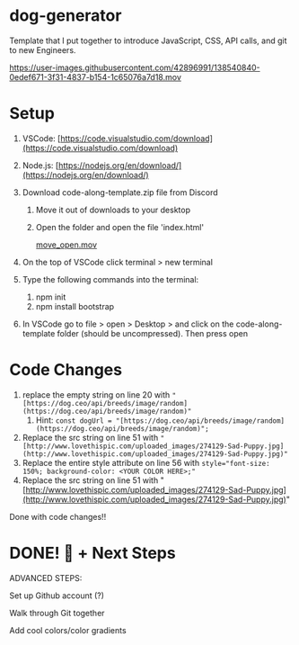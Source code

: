 # dog-generator

Template that I put together to introduce JavaScript, CSS, API calls, and git to new Engineers. 


https://user-images.githubusercontent.com/42896991/138540840-0edef671-3f31-4837-b154-1c65076a7d18.mov

# Setup

1. VSCode: [https://code.visualstudio.com/download](https://code.visualstudio.com/download)
    
2. Node.js: [https://nodejs.org/en/download/](https://nodejs.org/en/download/)
    
3. Download code-along-template.zip file from Discord
    1. Move it out of downloads to your desktop
    2. Open the folder and open the file 'index.html'
        
        [move_open.mov](https://s3-us-west-2.amazonaws.com/secure.notion-static.com/b36938b9-7c36-4954-aebc-a92fd838cde7/move_open.mov)
        
4. On the top of VSCode click terminal > new terminal
    
5. Type the following commands into the terminal:
    1. npm init
    2. npm install bootstrap
6. In VSCode go to file > open > Desktop > and click on the code-along-template folder (should be uncompressed). Then press open


# Code Changes

1. replace the empty string on line 20 with `"[https://dog.ceo/api/breeds/image/random](https://dog.ceo/api/breeds/image/random)"`
    1. Hint: `const dogUrl = "[https://dog.ceo/api/breeds/image/random](https://dog.ceo/api/breeds/image/random)";`
2. Replace the src string on line 51 with `"[http://www.lovethispic.com/uploaded_images/274129-Sad-Puppy.jpg](http://www.lovethispic.com/uploaded_images/274129-Sad-Puppy.jpg)"`
3. Replace the entire style attribute on line 56 with `style="font-size: 150%; background-color: <YOUR COLOR HERE>;"`
4. Replace the src string on line 51 with "[http://www.lovethispic.com/uploaded_images/274129-Sad-Puppy.jpg](http://www.lovethispic.com/uploaded_images/274129-Sad-Puppy.jpg)"

Done with code changes!!

# DONE! 🥳  + Next Steps

ADVANCED STEPS:

Set up Github account (?)

Walk through Git together

Add cool colors/color gradients
